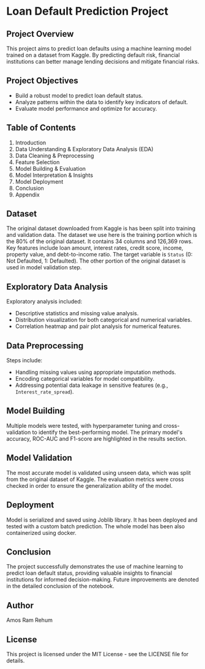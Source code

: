 # Loan Default Prediction Project

## Project Overview
This project aims to predict loan defaults using a machine learning model trained on a dataset from Kaggle. By predicting default risk, financial institutions can better manage lending decisions and mitigate financial risks. 

## Project Objectives
- Build a robust model to predict loan default status.
- Analyze patterns within the data to identify key indicators of default.
- Evaluate model performance and optimize for accuracy.

## Table of Contents
1. Introduction
2. Data Understanding & Exploratory Data Analysis (EDA)
3. Data Cleaning & Preprocessing
4. Feature Selection
5. Model Building & Evaluation
6. Model Interpretation & Insights
7. Model Deployment
8. Conclusion
9. Appendix

## Dataset
The original dataset downloaded from Kaggle is has been split into training and validation data. The dataset we use here is the training portion which is the 80% of the original dataset. It contains 34 columns and 126,369 rows. Key features include loan amount, interest rates, credit score, income, property value, and debt-to-income ratio. The target variable is `Status` (0: Not Defaulted, 1: Defaulted). The other portion of the original dataset is used in model validation step.

## Exploratory Data Analysis
Exploratory analysis included:
- Descriptive statistics and missing value analysis.
- Distribution visualization for both categorical and numerical variables.
- Correlation heatmap and pair plot analysis for numerical features.

## Data Preprocessing
Steps include:
- Handling missing values using appropriate imputation methods.
- Encoding categorical variables for model compatibility.
- Addressing potential data leakage in sensitive features (e.g., `Interest_rate_spread`).

## Model Building
Multiple models were tested, with hyperparameter tuning and cross-validation to identify the best-performing model. The primary model's accuracy, ROC-AUC  and F1-score are highlighted in the results section.

## Model Validation

The most accurate model is validated using unseen data, which was split from the original dataset of Kaggle. The evaluation metrics were cross checked in order to ensure the generalization ability of the model.

## Deployment

Model is serialized and saved using Joblib library. It has been deployed and tested with a custom batch prediction.
The whole model has been also containerized using docker.

## Conclusion
The project successfully demonstrates the use of machine learning to predict loan default status, providing valuable insights to financial institutions for informed decision-making. Future improvements are denoted in the detailed conclusion of the notebook.

## Author
Amos Ram Rehum

## License
This project is licensed under the MIT License - see the LICENSE file for details.
